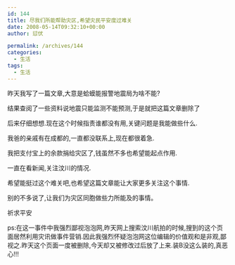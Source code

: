 ```yaml
---
id: 144
title: 尽我们所能帮助灾区,希望灾民平安度过难关
date: 2008-05-14T09:32:10+00:00
author: 愆伏

permalink: /archives/144
categories:
  - 生活
tags:
  - 生活
---
```

昨天我写了一篇文章,大意是蛤蟆能报警地震局为啥不能?
  
结果查阅了一些资料说地震只能监测不能预测,于是就把这篇文章删除了
  
后来仔细想想.现在这个时候指责谁都没有用,关键问题是我能做些什么.
  
我爸的亲戚有在成都的,一直都没联系上,现在都很着急.
  
我把支付宝上的余款捐给灾区了,钱虽然不多也希望能起点作用.
  
一直在看新闻,关注汶川的情况.
  
希望能挺过这个难关吧,也希望这篇文章能让大家更多关注这个事情.

别的不多说了,让我们为灾区同胞做些力所能及的事情。

祈求平安

ps:在这一事件中我强烈鄙视泡泡网,昨天网上搜索汶川航拍的时候,搜到的这个页面居然利用灾讯做事件营销.因此我强烈怀疑泡泡网这位编辑的价值观和是非观,鄙视之.昨天这个页面一度被删除,今天却又被修改过后放了上来.装B没这么装的,真恶心!!!